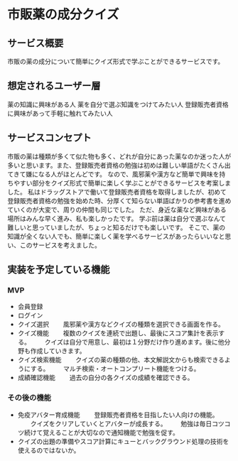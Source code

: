 # 市販薬の成分クイズ

## サービス概要
市販の薬の成分について簡単にクイズ形式で学ぶことができるサービスです。

## 想定されるユーザー層
薬の知識に興味がある人
薬を自分で選ぶ知識をつけてみたい人
登録販売者資格に興味があって手軽に触れてみたい人

## サービスコンセプト
市販の薬は種類が多くて似た物も多く、どれが自分にあった薬なのか迷った人が多いと思います。また、登録販売者資格の勉強は初めは難しい単語がたくさん出てきて嫌になる人がほとんどです。
なので、風邪薬や漢方など簡単で興味を持ちやすい部分をクイズ形式で簡単に楽しく学ぶことができるサービスを考案しました。
私はドラッグストアで働いて登録販売者資格を取得しましたが、初めて登録販売者資格の勉強を始めた時、分厚くて知らない単語ばかりの参考書を進めていくのが大変で、周りの仲間も同じでした。
ただ、身近な薬など興味がある場所はみんな早く進み、私も楽しかったです。
学ぶ前は薬は自分で選ぶなんて難しいと思っていましたが、ちょっと知るだけでも楽しいです。
そこで、薬の知識が全くない人でも、簡単に楽しく薬を学べるサービスがあったらいいなと思い、このサービスを考えました。

## 実装を予定している機能
### MVP
* 会員登録
* ログイン
* クイズ選択
　　風邪薬や漢方などクイズの種類を選択できる画面を作る。
* クイズ機能
　　複数のクイズを連続で出題し、最後にスコア集計を表示する。
　　クイズは自分で用意し、最初は１分野だけ作り進めます。後に他分野も作成していきます。
* クイズ検索機能
　　クイズの薬の種類の他、本文解説文からも検索できるようにする。
　　マルチ検索・オートコンプリート機能をつける。
* 成績確認機能
　　過去の自分の各クイズの成績を確認できる。


### その後の機能
* 免疫アバター育成機能
　　登録販売者資格を目指したい人向けの機能。
　　クイズをクリアしていくとアバターが成長する。
　　勉強は毎日コツコツ続けて覚えることが大切なので通知機能で勉強を促す。
* クイズの出題の準備やスコア計算にキューとバックグラウンド処理の技術を使えるのではないか。
